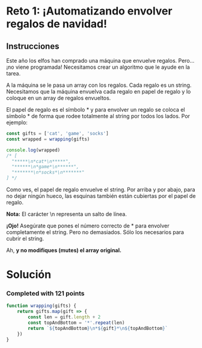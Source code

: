 # Reto 1: ¡Automatizando envolver regalos de navidad!

## Instrucciones

Este año los elfos han comprado una máquina que envuelve regalos. Pero… ¡no viene programada! Necesitamos crear un algoritmo que le ayude en la tarea.

A la máquina se le pasa un array con los regalos. Cada regalo es un string. Necesitamos que la máquina envuelva cada regalo en papel de regalo y lo coloque en un array de regalos envueltos.

El papel de regalo es el símbolo * y para envolver un regalo se coloca el símbolo * de forma que rodee totalmente al string por todos los lados. Por ejemplo:

```js
const gifts = ['cat', 'game', 'socks']
const wrapped = wrapping(gifts)

console.log(wrapped)
/* [
  "*****\n*cat*\n*****",
  "******\n*game*\n******",
  "*******\n*socks*\n*******"
] */
```

Como ves, el papel de regalo envuelve el string. Por arriba y por abajo, para no dejar ningún hueco, las esquinas también están cubiertas por el papel de regalo.

**Nota:** El carácter \n representa un salto de línea.

**¡Ojo!** Asegúrate que pones el número correcto de * para envolver completamente el string. Pero no demasiados. Sólo los necesarios para cubrir el string.

Ah, **y no modifiques (mutes) el array original.**

# Solución
### Completed with 121 points
```js
function wrapping(gifts) {
    return gifts.map(gift => {
        const len = gift.length + 2
        const topAndBottom = '*'.repeat(len)
        return `${topAndBottom}\n*${gift}*\n${topAndBottom}` 
    })
}
```
